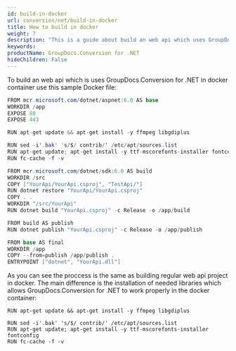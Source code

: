 ```yaml
---
id: build-in-docker
url: conversion/net/build-in-docker
title: How to build in docker
weight: 7
description: "This is a guide about build an web api which uses GroupDocs.Conversion for .NET in a docker container"
keywords: 
productName: GroupDocs.Conversion for .NET
hideChildren: False
---
```


To build an web api which is uses GroupDocs.Conversion for .NET in docker container use this sample Docker file:

```csharp
FROM mcr.microsoft.com/dotnet/aspnet:6.0 AS base
WORKDIR /app
EXPOSE 80
EXPOSE 443

RUN apt-get update && apt-get install -y ffmpeg libgdiplus

RUN sed -i'.bak' 's/$/ contrib/' /etc/apt/sources.list
RUN apt-get update; apt-get install -y ttf-mscorefonts-installer fontconfig
RUN fc-cache -f -v

FROM mcr.microsoft.com/dotnet/sdk:6.0 AS build
WORKDIR /src
COPY ["YourApi/YourApi.csproj", "TestApi/"]
RUN dotnet restore "YourApi/YourApi.csproj"
COPY . .
WORKDIR "/src/YourApi"
RUN dotnet build "YourApi.csproj" -c Release -o /app/build

FROM build AS publish
RUN dotnet publish "YourApi.csproj" -c Release -o /app/publish

FROM base AS final
WORKDIR /app
COPY --from=publish /app/publish .
ENTRYPOINT ["dotnet", "YourApi.dll"]
```

As you can see the proccess is the same as building regular web api project in docker. The main difference is the installation of needed libraries which allows GroupDocs.Conversion for .NET to work properly in the docker container:

~~~
RUN apt-get update && apt-get install -y ffmpeg libgdiplus

RUN sed -i'.bak' 's/$/ contrib/' /etc/apt/sources.list
RUN apt-get update; apt-get install -y ttf-mscorefonts-installer fontconfig
RUN fc-cache -f -v
~~~